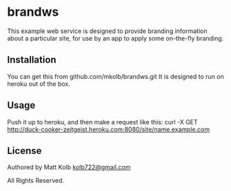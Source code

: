 # brandws

This example web service is designed to provide branding information
about a particular site, for use by an app to apply some on-the-fly
branding.

## Installation

You can get this from github.com/mkolb/brandws.git It is designed to
run on heroku out of the box.

## Usage

Push it up to heroku, and then make a request like this:
curl -X GET http://duck-cooker-zeitgeist.heroku.com:8080/site/name.example.com

## License
Authored by Matt Kolb <kolb722@gmail.com>

All Rights Reserved.
